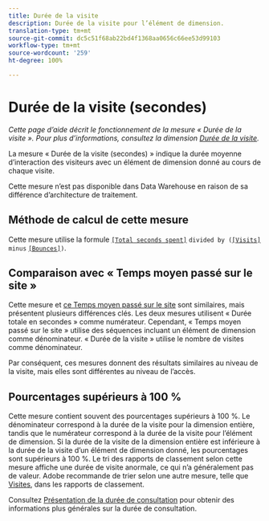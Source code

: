 ```yaml
---
title: Durée de la visite
description: Durée de la visite pour l’élément de dimension.
translation-type: tm+mt
source-git-commit: dc5c51f68ab22bd4f1368aa0656c66ee53d99103
workflow-type: tm+mt
source-wordcount: '259'
ht-degree: 100%

---
```



# Durée de la visite (secondes)

*Cette page d’aide décrit le fonctionnement de la mesure « Durée de la visite ». Pour plus d’informations, consultez la dimension [Durée de la visite](../dimensions/time-spent-per-visit.md).*

La mesure « Durée de la visite (secondes) » indique la durée moyenne d’interaction des visiteurs avec un élément de dimension donné au cours de chaque visite.

Cette mesure n’est pas disponible dans Data Warehouse en raison de sa différence d’architecture de traitement.

## Méthode de calcul de cette mesure

Cette mesure utilise la formule [`[Total seconds spent]`](total-seconds-spent.md) `divided by (`[`[Visits]`](visits.md) `minus` [`[Bounces]`](bounces.md)`)`.

## Comparaison avec « Temps moyen passé sur le site »

Cette mesure et [ce Temps moyen passé sur le site](average-time-on-site.md) sont similaires, mais présentent plusieurs différences clés. Les deux mesures utilisent « Durée totale en secondes » comme numérateur. Cependant, « Temps moyen passé sur le site » utilise des séquences incluant un élément de dimension comme dénominateur. « Durée de la visite » utilise le nombre de visites comme dénominateur.

Par conséquent, ces mesures donnent des résultats similaires au niveau de la visite, mais elles sont différentes au niveau de l’accès.

## Pourcentages supérieurs à 100 %

Cette mesure contient souvent des pourcentages supérieurs à 100 %. Le dénominateur correspond à la durée de la visite pour la dimension entière, tandis que le numérateur correspond à la durée de la visite pour l’élément de dimension. Si la durée de la visite de la dimension entière est inférieure à la durée de la visite d’un élément de dimension donné, les pourcentages sont supérieurs à 100 %. Le tri des rapports de classement selon cette mesure affiche une durée de visite anormale, ce qui n’a généralement pas de valeur. Adobe recommande de trier selon une autre mesure, telle que [Visites](visits.md), dans les rapports de classement.

Consultez [Présentation de la durée de consultation](time-spent.md) pour obtenir des informations plus générales sur la durée de consultation.
